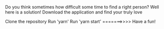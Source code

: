 
Do you think sometimes how difficult some time to find a right person? Well here is a solution!
Download the application and find your truly love


Clone the repository
Run 'yarn'
Run 'yarn start' =======>>>> Have a fun!
